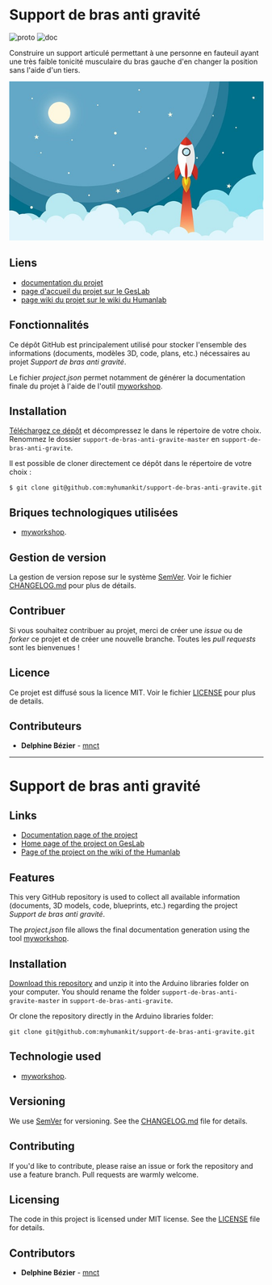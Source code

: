 # Support de bras anti gravité
![proto](https://img.shields.io/badge/proto-en%20cours-orange.svg "proto")
![doc](https://img.shields.io/badge/doc-en%20cours-orange.svg "doc")

Construire un support articulé permettant à une personne en fauteuil ayant une très faible tonicité musculaire du bras gauche d'en changer la position sans l'aide d'un tiers.

![featured_image](https://raw.githubusercontent.com/myhumankit/myworkshop/master/images/default_featured_image.jpg)

## Liens
 * [documentation du projet](https://docs.humanlab.me/myhumankit/support-de-bras-anti-gravite)
 * [page d'accueil du projet sur le GesLab](https://rennes.humanlab.me/projet/support-de-bras-anti-gravite/)
 * [page wiki du projet sur le wiki du Humanlab](http://wikilab.myhumankit.org/index.php?title=Projets:Support_de_bras_anti_gravite)


## Fonctionnalités
Ce dépôt GitHub est principalement utilisé pour stocker l'ensemble des informations (documents, modèles 3D, code, plans, etc.) nécessaires au projet _Support de bras anti gravité_.

Le fichier _project.json_ permet notamment de générer la documentation finale du projet à l'aide de l'outil [myworkshop](https://github.com/myhumankit/myworkshop).

## Installation
[Téléchargez ce dépôt](https://github.com/myhumankit/support-de-bras-anti-gravite/archive/master.zip) et décompressez le dans le répertoire de votre choix. Renommez le dossier `support-de-bras-anti-gravite-master` en `support-de-bras-anti-gravite`.

Il est possible de cloner directement ce dépôt dans le répertoire de votre choix :

```
$ git clone git@github.com:myhumankit/support-de-bras-anti-gravite.git
```

## Briques technologiques utilisées
 * [myworkshop](https://github.com/myhumankit/myworkshop).

## Gestion de version
La gestion de version repose sur le système [SemVer](http://semver.org/). Voir le fichier [CHANGELOG.md](CHANGELOG.md) pour plus de détails.

## Contribuer
Si vous souhaitez contribuer au projet, merci de créer une _issue_ ou de _forker_ ce projet et de créer une nouvelle branche. Toutes les _pull requests_ sont les bienvenues !

## Licence
Ce projet est diffusé sous la licence MIT. Voir le fichier [LICENSE](LICENSE) pour plus de details.

## Contributeurs
 * **Delphine Bézier** - [mnct](https://github.com/mnct)

---

# Support de bras anti gravité

## Links
 * [Documentation page of the project](https://docs.humanlab.me/myhumankit/support-de-bras-anti-gravite)
 * [Home page of the project on GesLab](https://rennes.humanlab.me/projet/support-de-bras-anti-gravite/)
 * [Page of the project on the wiki of the Humanlab](http://wikilab.myhumankit.org/index.php?title=Projets:Support_de_bras_anti_gravite)


## Features
This very GitHub repository is used to collect all available information (documents, 3D models, code, blueprints, etc.) regarding the project _Support de bras anti gravité_.

The _project.json_ file allows the final documentation generation using the tool [myworkshop](https://github.com/myhumankit/myworkshop).

## Installation
[Download this repository](https://github.com/myhumankit/support-de-bras-anti-gravite/archive/master.zip) and unzip it into the Arduino libraries folder on your computer. You should rename the folder `support-de-bras-anti-gravite-master` in `support-de-bras-anti-gravite`.

Or clone the repository directly in the Arduino libraries folder:

```
git clone git@github.com:myhumankit/support-de-bras-anti-gravite.git
```

## Technologie used
 * [myworkshop](https://github.com/myhumankit/myworkshop).

## Versioning
We use [SemVer](http://semver.org/) for versioning. See the [CHANGELOG.md](CHANGELOG.md) file for details.

## Contributing
If you'd like to contribute, please raise an issue or fork the repository and use a feature branch. Pull requests are warmly welcome.

## Licensing
The code in this project is licensed under MIT license. See the [LICENSE](LICENSE) file for details.

## Contributors
 * **Delphine Bézier** - [mnct](https://github.com/mnct)
